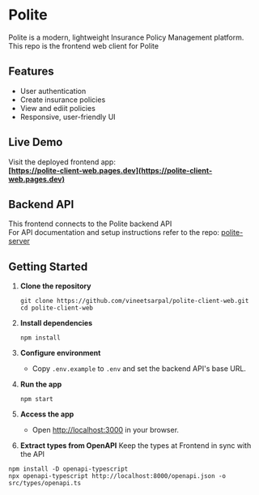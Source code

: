 # Polite

Polite is a modern, lightweight Insurance Policy Management platform.  
This repo is the frontend web client for Polite

## Features

- User authentication
- Create insurance policies
- View and ediit policies
- Responsive, user-friendly UI

## Live Demo

Visit the deployed frontend app:  
**[https://polite-client-web.pages.dev](https://polite-client-web.pages.dev)**


## Backend API

This frontend connects to the Polite backend API  
For API documentation and setup instructions refer to the repo:
[polite-server](https://github.com/vineetsarpal/polite-server)


## Getting Started

1. **Clone the repository**
    ```
    git clone https://github.com/vineetsarpal/polite-client-web.git
    cd polite-client-web
    ```

2. **Install dependencies**
    ```
    npm install
    ```

3. **Configure environment**
    - Copy `.env.example` to `.env` and set the backend API's base URL.

4. **Run the app**
    ```
    npm start
    ```

5. **Access the app**
    - Open [http://localhost:3000](http://localhost:3000) in your browser.


6. **Extract types from OpenAPI**
  Keep the types at Frontend in sync with the API
  ```
  npm install -D openapi-typescript
  npx openapi-typescript http://localhost:8000/openapi.json -o src/types/openapi.ts
  ```